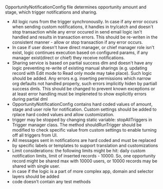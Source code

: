 OpportunityNotificationConfig file determines opportunity amount and stage, which trigger notifications and sharing.
- All logic runs from the trigger synchronouslly. In case if any error occurs when sending custom notifications, it handles in try/catch and doesn't stop transaction while any error occured in send email logic isn't handled and results in transaction errors. This should be re-writen in the consistent manner - allow or stop transaction if any error occurs. 
- In case if user doesn't have direct manager, or chief manager role isn't exist, logic continues execution based on configured params, if any manager exist(direct or chief) they receive notifications.
- Sharing service is based on partial success dlm and doesn't have any logic preventing re-write of existing manual sharings (e.g. updating record with Edit mode to Read only mode may take place). Such logic should be added. Any errors e.g. inserting permissions which narrow org defaults not handled properly, such errors implicitly hiden by partiall success dmls. This should be changed to prevent known exceptions or at least error handling must be impleneted to show explicitly errors during partial dml
- OpportunityNotificationConfig contains hard coded values of amount, stage and user role for notification. Custom settings should be added to rplace hard coded values and allow customization.
- trigger may be stopped by changing static variable: stopAllTriggers in Trigger manager class. The method shouldRunTrigger should be modified to check specific value from custom settings to enable turning off all triggers from UI.
- All messages sent in notifications are hard coded and must be replaced by specific labels or templates to support translation and customizations
- Limit considerations: the following limits might be hit: daily custom notification limits, limit of inserted records - 10000. So, one opportunity record might be shared max with 10000 users, or 10000 records may be shared with single user.
- in case if the logic is a part of more complex app, domain and selector layers should be added
- code doesn't contain any test methods  

 
